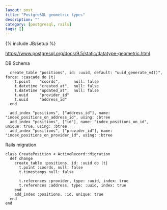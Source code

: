 ```yaml
---
layout: post
title: "PostgreSQL geometric types"
description: ""
category: [postgresql, rails]
tags: []
---
```

{% include JB/setup %}

https://www.postgresql.org/docs/9.5/static/datatype-geometric.html

DB Schema

      create_table "positions", id: :uuid, default: "uuid_generate_v4()", force: :cascade do |t|
        t.point    "coords",      null: false
        t.datetime "created_at",  null: false
        t.datetime "updated_at",  null: false
        t.uuid     "provider_id"
        t.uuid     "address_id"
      end

      add_index "positions", ["address_id"], name: "index_positions_on_address_id", using: :btree
      add_index "positions", ["id"], name: "index_positions_on_id", unique: true, using: :btree
      add_index "positions", ["provider_id"], name: "index_positions_on_provider_id", using: :btree

Rails migration

    class CreatePosition < ActiveRecord::Migration
      def change
        create_table :positions, id: :uuid do |t|
          t.point :coords, null: false
          t.timestamps null: false

          t.references :provider, type: :uuid, index: true
          t.references :address, type: :uuid, index: true
        end
        add_index :positions, :id, unique: true
      end
    end

